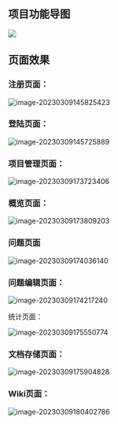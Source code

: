 ## 项目功能导图

![](https://img-1300755188.cos.ap-nanjing.myqcloud.com/img/image-20230309144635691.png)

## 页面效果

### 注册页面：

![image-20230309145825423](https://img-1300755188.cos.ap-nanjing.myqcloud.com/img/image-20230309145825423.png)

### 登陆页面：

![image-20230309145725889](https://img-1300755188.cos.ap-nanjing.myqcloud.com/img/image-20230309145725889.png)

### 项目管理页面：

![image-20230309173723406](https://img-1300755188.cos.ap-nanjing.myqcloud.com/img/image-20230309173723406.png)

### 概览页面：

![image-20230309173809203](https://img-1300755188.cos.ap-nanjing.myqcloud.com/img/image-20230309173809203.png)

### 问题页面

![image-20230309174036140](https://img-1300755188.cos.ap-nanjing.myqcloud.com/img/image-20230309174036140.png)

### 问题编辑页面：

![image-20230309174217240](https://img-1300755188.cos.ap-nanjing.myqcloud.com/img/image-20230309174217240.png)

统计页面：

![image-20230309175550774](https://img-1300755188.cos.ap-nanjing.myqcloud.com/img/image-20230309175550774.png)

### 文档存储页面：

![image-20230309175904828](https://img-1300755188.cos.ap-nanjing.myqcloud.com/img/image-20230309175904828.png)

### Wiki页面：

![image-20230309180402786](https://img-1300755188.cos.ap-nanjing.myqcloud.com/img/image-20230309180402786.png)